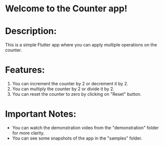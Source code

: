 # Welcome to the Counter app!

# Description:
This is a simple Flutter app where you can apply multiple operations on the counter.

# Features:
1. You can increment the counter by 2 or decrement it by 2.
2. You can multiply the counter by 2 or divide it by 2.
3. You can reset the counter to zero by clicking on "Reset" button.

# Important Notes:
* You can watch the demonstration video from the "demonstration" folder for more clarity.
* You can see some snapshots of the app in the "samples" folder.
